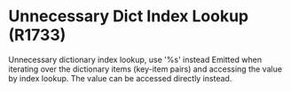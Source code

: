 # Unnecessary Dict Index Lookup (R1733)

Unnecessary dictionary index lookup, use '%s' instead Emitted when
iterating over the dictionary items (key-item pairs) and accessing the
value by index lookup. The value can be accessed directly instead.
